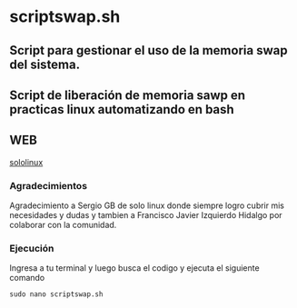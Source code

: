 # scriptswap.sh
## Script para gestionar el uso de la memoria swap del sistema.

## Script de liberación de memoria sawp en practicas linux automatizando en bash

## WEB
[sololinux](https://www.sololinux.es/modificar-la-swap-con-bash-script/)

### Agradecimientos

Agradecimiento a Sergio GB de solo linux donde siempre logro cubrir mis necesidades y dudas y tambien a Francisco Javier Izquierdo Hidalgo por colaborar con la comunidad.

### Ejecución
Ingresa a tu terminal y luego busca el codigo y ejecuta el siguiente comando
```
sudo nano scriptswap.sh

```